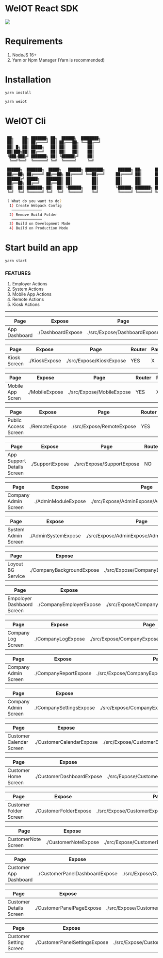 # WeIOT React SDK


![](https://cdn.weiot.cloud//UP64a35f1ca4e40.png)
  
 
# Requirements

1. NodeJS 16+
2. Yarn or Npm Manager (Yarn is recommended)

# Installation

```bash
yarn install
```

```bash
yarn weiot
```

# WeIOT Cli

```bash

 ██╗    ██╗ ███████╗ ██╗  ██████╗  ████████╗
 ██║    ██║ ██╔════╝ ██║ ██╔═══██╗ ╚══██╔══╝
 ██║ █╗ ██║ █████╗   ██║ ██║   ██║    ██║   
 ██║███╗██║ ██╔══╝   ██║ ██║   ██║    ██║   
 ╚███╔███╔╝ ███████╗ ██║ ╚██████╔╝    ██║   
  ╚══╝╚══╝  ╚══════╝ ╚═╝  ╚═════╝     ╚═╝   

 ██████╗  ███████╗  █████╗   ██████╗ ████████╗      ██████╗ ██╗      ██╗ ██╗
 ██╔══██╗ ██╔════╝ ██╔══██╗ ██╔════╝ ╚══██╔══╝     ██╔════╝ ██║      ██║ ██║
 ██████╔╝ █████╗   ███████║ ██║         ██║        ██║      ██║      ██║ ██║
 ██╔══██╗ ██╔══╝   ██╔══██║ ██║         ██║        ██║      ██║      ██║ ╚═╝
 ██║  ██║ ███████╗ ██║  ██║ ╚██████╗    ██║        ╚██████╗ ███████╗ ██║ ██╗
 ╚═╝  ╚═╝ ╚══════╝ ╚═╝  ╚═╝  ╚═════╝    ╚═╝         ╚═════╝ ╚══════╝ ╚═╝ ╚═╝

 ? What do you want to do? 
  1) Create Webpack Config
   ──────────────
  2) Remove Build Folder
   ──────────────
  3) Build on Development Mode
  4) Build on Production Mode
```


# Start build an app

```bash
yarn start 
```

 
### FEATURES

1. Employer Actions
2. System Actions
3. Mobile App Actions
4. Remote Actions
5. Kiosk Actions

---

| Page          | Expose            | Page                         | Router | Parameters | Action |
| ------------- | ----------------- | ---------------------------- | ------ | ---------- | ------ |
| App Dashboard | ./DashboardExpose | ./src/Expose/DashboardExpose | YES    | NO         | X      |


| Page         | Expose        | Page                     | Router | Parameters | Action |
| ------------ | ------------- | ------------------------ | ------ | ---------- | ------ |
| Kiosk Screen | ./KioskExpose | ./src/Expose/KioskExpose | YES    | X          | X      |


| Page             | Expose         | Page                      | Router | Parameters | Action |
| ---------------- | -------------- | ------------------------- | ------ | ---------- | ------ |
| Mobile App Scren | ./MobileExpose | ./src/Expose/MobileExpose | YES    | X          | X      |


| Page                 | Expose         | Page                      | Router | Parameters | Action |
| -------------------- | -------------- | ------------------------- | ------ | ---------- | ------ |
| Public Access Screen | ./RemoteExpose | ./src/Expose/RemoteExpose | YES    | X          | X      |


| Page                       | Expose          | Page                       | Router | Parameters | Action |
| -------------------------- | --------------- | -------------------------- | ------ | ---------- | ------ |
| App Support Details Screen | ./SupportExpose | ./src/Expose/SupportExpose | NO     | X          | X      |


| Page                 | Expose              | Page                                       | Router | Parameters | Action |
| -------------------- | ------------------- | ------------------------------------------ | ------ | ---------- | ------ |
| Company Admin Screen | ./AdminModuleExpose | ./src/Expose/AdminExpose/AdminModuleExpose | YES    | X          | X      |


| Page                | Expose              | Page                                       | Router | Parameters | Action |
| ------------------- | ------------------- | ------------------------------------------ | ------ | ---------- | ------ |
| System Admin Screen | ./AdminSystemExpose | ./src/Expose/AdminExpose/AdminSystemExpose | YES    | X          | X      |


| Page              | Expose                    | Page                                               | Router | Parameters | Action |
| ----------------- | ------------------------- | -------------------------------------------------- | ------ | ---------- | ------ |
| Loyout BG Service | ./CompanyBackgroundExpose | ./src/Expose/CompanyExpose/CompanyBackgroundExpose | NO     | NO         | X      |

| Page                       | Expose                  | Page                                             | Router | Parameters | Action |
| -------------------------- | ----------------------- | ------------------------------------------------ | ------ | ---------- | ------ |
| Empoloyer Dashbaord Screen | ./CompanyEmployerExpose | ./src/Expose/CompanyExpose/CompanyEmployerExpose | NO     | X          | X      |

| Page               | Expose             | Page                                        | Router | Parameters | Action |
| ------------------ | ------------------ | ------------------------------------------- | ------ | ---------- | ------ |
| Company Log Screen | ./CompanyLogExpose | ./src/Expose/CompanyExpose/CompanyLogExpose | NO     | NO         | X      |

| Page                 | Expose                | Page                                           | Router | Parameters | Action |
| -------------------- | --------------------- | ---------------------------------------------- | ------ | ---------- | ------ |
| Company Admin Screen | ./CompanyReportExpose | ./src/Expose/CompanyExpose/CompanyReportExpose | NO     | NO         | X      |

| Page                 | Expose                  | Page                                             | Router | Parameters | Action |
| -------------------- | ----------------------- | ------------------------------------------------ | ------ | ---------- | ------ |
| Company Admin Screen | ./CompanySettingsExpose | ./src/Expose/CompanyExpose/CompanySettingsExpose | YES    | NO         | X      |

| Page                     | Expose                   | Page                                               | Router | Parameters | Action |
| ------------------------ | ------------------------ | -------------------------------------------------- | ------ | ---------- | ------ |
| Customer Calendar Screen | ./CustomerCalendarExpose | ./src/Expose/CustomerExpose/CustomerCalendarExpose | NO     | YES        | NO     |

| Page                 | Expose                    | Page                                                | Router | Parameters | Action |
| -------------------- | ------------------------- | --------------------------------------------------- | ------ | ---------- | ------ |
| Customer Home Screen | ./CustomerDashboardExpose | ./src/Expose/CustomerExpose/CustomerDashboardExpose | NO     | NO         | X      |

| Page                   | Expose                 | Page                                             | Router | Parameters | Action |
| ---------------------- | ---------------------- | ------------------------------------------------ | ------ | ---------- | ------ |
| Customer Folder Screen | ./CustomerFolderExpose | ./src/Expose/CustomerExpose/CustomerFolderExpose | YES    | NO         | X      |

| Page                | Expose               | Page                                           | Router | Parameters | Action |
| ------------------- | -------------------- | ---------------------------------------------- | ------ | ---------- | ------ |
| CustomerNote Screen | ./CustomerNoteExpose | ./src/Expose/CustomerExpose/CustomerNoteExpose | YES    | NO         | X      |

| Page                   | Expose                         | Page                                                                         | Router | Parameters | Action |
| ---------------------- | ------------------------------ | ---------------------------------------------------------------------------- | ------ | ---------- | ------ |
| Customer App Dashboard | ./CustomerPanelDashboardExpose | ./src/Expose/CustomerExpose/CustomerPanelExpose/CustomerPanelDashboardExpose | YES    | NO         | X |

| Page                    | Expose                    | Page                                                                    | Router | Parameters | Action |
| ----------------------- | ------------------------- | ----------------------------------------------------------------------- | ------ | ---------- | ------ |
| Customer Details Screen | ./CustomerPanelPageExpose | ./src/Expose/CustomerExpose/CustomerPanelExpose/CustomerPanelPageExpose | YES    | NO         | X      |

| Page                    | Expose                        | Page                                                                        | Router | Parameters | Action |
| ----------------------- | ----------------------------- | --------------------------------------------------------------------------- | ------ | ---------- | ------ |
| Customer Setting Screen | ./CustomerPanelSettingsExpose | ./src/Expose/CustomerExpose/CustomerPanelExpose/CustomerPanelSettingsExpose | YES    | NO         | X      |
